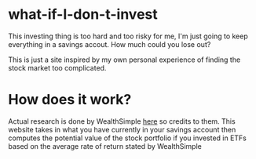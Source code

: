 # what-if-I-don-t-invest
This investing thing is too hard and too risky for me, I'm just going to keep everything in a savings accout. How much could you lose out?

This is just a site inspired by my own personal experience of finding the stock market
too complicated.

# How does it work?

Actual research is done by WealthSimple [here](https://help.wealthsimple.com/hc/en-ca/articles/214187018-How-has-the-Growth-portfolio-performed-) so credits to them. This website takes in what you have currently in your savings account
then computes the potential value of the stock portfolio if you invested in ETFs based on the average rate of return
stated by WealthSimple
